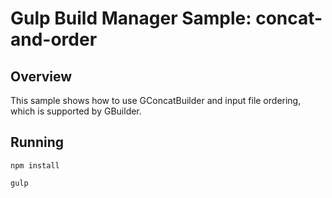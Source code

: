 # Gulp Build Manager Sample: concat-and-order 

## Overview
This sample shows how to use GConcatBuilder and input file ordering, which is supported by GBuilder.

## Running
```
npm install

gulp
```
